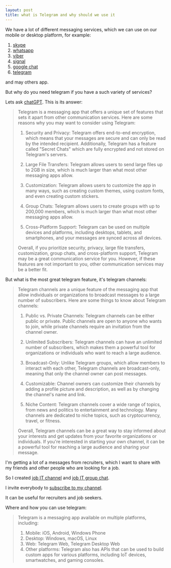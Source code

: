 ```yaml
---
layout: post
title: what is Telegram and why should we use it
---
```


We have a lot of different messaging services, which we can use on our mobile or desktop platform, for example:
1. [skype](https://www.skype.com/)
2. [whatsapp](https://www.whatsapp.com/)
3. [viber](https://www.viber.com/)
4. [signal](https://signal.org/)
5. [google chat](https://chat.google.com/)
6. [telegram](https://telegram.org/)

and may others app.

But why do you need telegram if you have a such variety of services?

Lets ask [chatGPT](https://chat.openai.com/). This is its answer:
>Telegram is a messaging app that offers a unique set of features that sets it apart from other communication services. Here are some reasons why you may want to consider using Telegram:
>
>1. Security and Privacy: Telegram offers end-to-end encryption, which means that your messages are secure and can only be read by the intended recipient. Additionally, Telegram has a feature called "Secret Chats" which are fully encrypted and not stored on Telegram's servers.
>
>2. Large File Transfers: Telegram allows users to send large files up to 2GB in size, which is much larger than what most other messaging apps allow.
>
>3. Customization: Telegram allows users to customize the app in many ways, such as creating custom themes, using custom fonts, and even creating custom stickers.
>
>4. Group Chats: Telegram allows users to create groups with up to 200,000 members, which is much larger than what most other messaging apps allow.
>
>5. Cross-Platform Support: Telegram can be used on multiple devices and platforms, including desktops, tablets, and smartphones, and your messages are synced across all devices.
>
>Overall, if you prioritize security, privacy, large file transfers, customization, group chats, and cross-platform support, Telegram may be a great communication service for you. However, if these features are not important to you, other communication services may be a better fit.

But what is the most great telegram feature, it's telegram channels:
>Telegram channels are a unique feature of the messaging app that allow individuals or organizations to broadcast messages to a large number of subscribers. Here are some things to know about Telegram channels:
>
>1. Public vs. Private Channels: Telegram channels can be either public or private. Public channels are open to anyone who wants to join, while private channels require an invitation from the channel owner.
>
>2. Unlimited Subscribers: Telegram channels can have an unlimited number of subscribers, which makes them a powerful tool for organizations or individuals who want to reach a large audience.
>
>3. Broadcast-Only: Unlike Telegram groups, which allow members to interact with each other, Telegram channels are broadcast-only, meaning that only the channel owner can post messages.
>
>4. Customizable: Channel owners can customize their channels by adding a profile picture and description, as well as by changing the channel's name and link.
>
>5. Niche Content: Telegram channels cover a wide range of topics, from news and politics to entertainment and technology. Many channels are dedicated to niche topics, such as cryptocurrency, travel, or fitness.
>
>Overall, Telegram channels can be a great way to stay informed about your interests and get updates from your favorite organizations or individuals. If you're interested in starting your own channel, it can be a powerful tool for reaching a large audience and sharing your message.

I'm getting a lot of a messages from recruiters, which I want to share with my friends and other people who are looking for a job.

So I created [job IT channel](https://t.me/job_it_recruit) and [job IT group chat](https://t.me/jobs_it_recruit).

I invite everybody to [subscribe to my channel](https://t.me/+4xNYrUBGmNZiMDRh).

It can be useful for recruiters and job seekers.

Where and how you can use telegram:
>Telegram is a messaging app available on multiple platforms, including:
>
>1. Mobile: iOS, Android, Windows Phone
>2. Desktop: Windows, macOS, Linux
>3. Web: Telegram Web, Telegram Desktop Web
>4. Other platforms: Telegram also has APIs that can be used to build custom apps for various platforms, including IoT devices, smartwatches, and gaming consoles.
